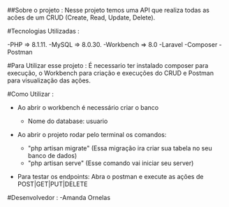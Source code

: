 ##Sobre o projeto :
Nesse projeto temos uma API que realiza todas as acões de um CRUD (Create, Read, Update, Delete).


#Tecnologias Utilizadas :

-PHP => 8.1.11. 
-MySQL => 8.0.30. 
-Workbench => 8.0
-Laravel
-Composer 
-Postman


#Para Utilizar esse projeto :
 É necessario ter instalado composer para execução, o Workbench para criação e execuções do CRUD e Postman para visualização das ações.


#Como Utilizar :
- Ao abrir o workbench é necessário criar o banco 
  - Nome do database: usuario

- Ao abrir o projeto rodar pelo terminal os comandos: 
   - "php artisan migrate" (Essa migração ira criar sua tabela no seu banco de dados)
   - "php artisan serve" (Esse comando vai iniciar seu server)

- Para testar os endpoints:
 Abra o postman e execute as ações de POST|GET|PUT|DELETE 
 

#Desenvolvedor :
  -Amanda Ornelas
